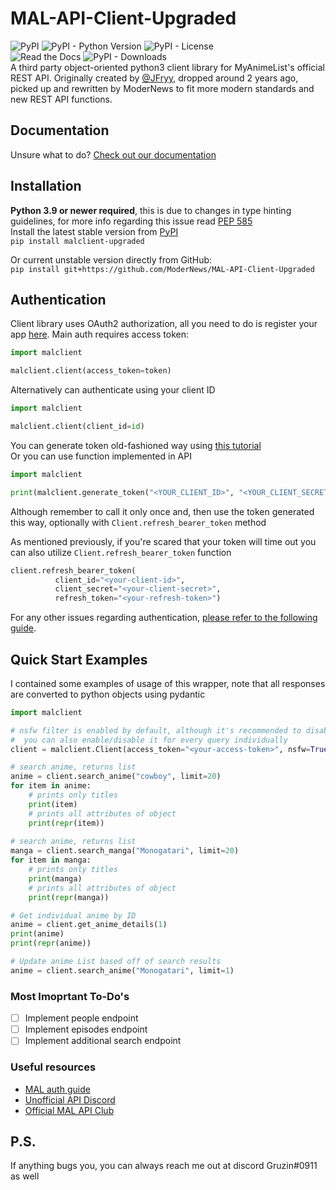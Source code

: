 # MAL-API-Client-Upgraded

![PyPI](https://img.shields.io/pypi/v/malclient-upgraded?logo=myanimelist&style=for-the-badge)
![PyPI - Python Version](https://img.shields.io/pypi/pyversions/malclient-upgraded?logo=python&logoColor=%23ffd43b&style=for-the-badge)
![PyPI - License](https://img.shields.io/pypi/l/malclient-upgraded?style=for-the-badge&color=3EB049) </br>
![Read the Docs](https://img.shields.io/readthedocs/mal-api-client-upgraded?style=for-the-badge&color=3EB049)
![PyPI - Downloads](https://img.shields.io/pypi/dm/malclient-upgraded?style=for-the-badge&color=3EB049) </br>
A third party object-oriented python3 client library for MyAnimeList's official REST API.
Originally created by [@JFryy](https://github.com/JFryy/MAL-API-Client), dropped around 2 years ago, picked up and rewritten by ModerNews to fit more modern standards and new REST API functions.

## Documentation
Unsure what to do? [Check out our documentation](https://mal-api-client-upgraded.readthedocs.io) </br>

## Installation
**Python 3.9 or newer required**, this is due to changes in type hinting guidelines, for more info regarding this issue read [PEP 585](https://peps.python.org/pep-0585/)  
Install the latest stable version from [PyPI](https://pypi.org/project/malclient-upgraded/)  
`pip install malclient-upgraded`  

Or current unstable version directly from GitHub:  
`pip install git+https://github.com/ModerNews/MAL-API-Client-Upgraded`


## Authentication
Client library uses OAuth2 authorization, all you need to do is register your app [here](https://myanimelist.net/apiconfig).
Main auth requires access token:

```python
import malclient

malclient.client(access_token=token)
```

Alternatively can authenticate using your client ID

```python
import malclient

malclient.client(client_id=id)
```

You can generate token old-fashioned way using [this tutorial](https://myanimelist.net/blog.php?eid=835707)  
Or you can use function implemented in API

```python
import malclient

print(malclient.generate_token("<YOUR_CLIENT_ID>", "<YOUR_CLIENT_SECRET>"))
```

Although remember to call it only once and, then use the token generated this way, optionally with `Client.refresh_bearer_token` method  

As mentioned previously, if you're scared that your token will time out you can also utilize `Client.refresh_bearer_token` function

```python
client.refresh_bearer_token(
          client_id="<your-client-id>",
          client_secret="<your-client-secret>",
          refresh_token="<your-refresh-token>")
```

For any other issues regarding authentication, [please refer to the following guide](https://myanimelist.net/blog.php?eid=835707).

## Quick Start Examples
I contained some examples of usage of this wrapper, note that all responses are converted to python objects using pydantic

```python
import malclient

# nsfw filter is enabled by default, although it's recommended to disable it if your results are missing titles, 
#  you can also enable/disable it for every query individually 
client = malclient.Client(access_token="<your-access-token>", nsfw=True)

# search anime, returns list
anime = client.search_anime("cowboy", limit=20)
for item in anime:
    # prints only titles
    print(item)
    # prints all attributes of object
    print(repr(item))
    
# search anime, returns list
manga = client.search_manga("Monogatari", limit=20)
for item in manga:
    # prints only titles
    print(manga)
    # prints all attributes of object
    print(repr(manga))

# Get individual anime by ID
anime = client.get_anime_details(1)
print(anime)
print(repr(anime))

# Update anime List based off of search results
anime = client.search_anime("Monogatari", limit=1)
```

### Most Imoprtant To-Do's
- [ ] Implement people endpoint
- [ ] Implement episodes endpoint
- [ ] Implement additional search endpoint

### Useful resources
- [MAL auth guide](https://myanimelist.net/blog.php?eid=835707)
- [Unofficial API Discord](https://discord.gg/XqzqDkzuFx)
- [Official MAL API Club](https://myanimelist.net/clubs.php?cid=13727)

## P.S. 
If anything bugs you, you can always reach me out at discord Gruzin#0911 as well
